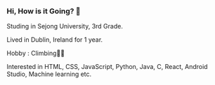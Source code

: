 ### Hi, How is it Going? 👋

Studing in Sejong University, 3rd Grade.

Lived in Dublin, Ireland for 1 year.

Hobby : Climbing🧗‍♂️

Interested in HTML, CSS, JavaScript, Python, Java, C, React, Android Studio, Machine learning etc.

<!--
**sangwoo-sean/sangwoo-sean** is a ✨ _special_ ✨ repository because its `README.md` (this file) appears on your GitHub profile.

Here are some ideas to get you started:

- 🔭 I’m currently working on ...
- 🌱 I’m currently learning ...
- 👯 I’m looking to collaborate on ...
- 🤔 I’m looking for help with ...
- 💬 Ask me about ...
- 📫 How to reach me: ...
- 😄 Pronouns: ...
- ⚡ Fun fact: ...
-->
